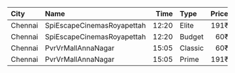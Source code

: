 | City    | Name                       |  Time | Type    | Price | Capacity | Booked |
| :------ | :------------------------- | ----: | :------ | ----: | -------: | -----: |
| Chennai | SpiEscapeCinemasRoyapettah | 12:20 | Elite   |  191₹ |       50 |      9 |
| Chennai | SpiEscapeCinemasRoyapettah | 12:20 | Budget  |   60₹ |        5 |      5 |
| Chennai | PvrVrMallAnnaNagar         | 15:05 | Classic |   60₹ |        8 |      8 |
| Chennai | PvrVrMallAnnaNagar         | 15:05 | Prime   |  191₹ |       55 |     39 |
